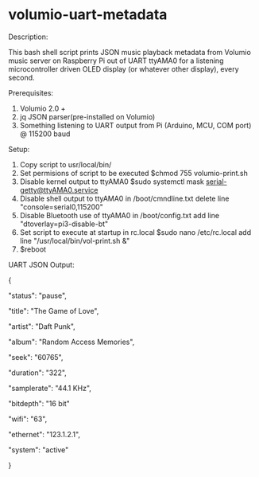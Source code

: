 # volumio-uart-metadata

Description:

This bash shell script prints JSON music playback metadata from Volumio music server on Raspberry Pi 
out of UART ttyAMA0 for a listening microcontroller driven OLED display (or whatever other display), every second.

Prerequisites:
1. Volumio 2.0 +
2. jq JSON parser(pre-installed on Volumio)
3. Something listening to UART output from Pi (Arduino, MCU, COM port) @ 115200 baud

Setup:
1. Copy script to usr/local/bin/
2. Set permisions of script to be executed
   $chmod 755 volumio-print.sh
3. Disable kernel output to ttyAMA0
   $sudo systemctl mask serial-getty@ttyAMA0.service
4. Disable shell output to ttyAMA0 in /boot/cmndline.txt
   delete line "console=serial0,115200"
5. Disable Bluetooth use of ttyAMA0 in /boot/config.txt
   add line "dtoverlay=pi3-disable-bt"
6. Set script to execute at startup in rc.local
   $sudo nano /etc/rc.local
   add line "/usr/local/bin/vol-print.sh &"
7. $reboot
   
  UART JSON Output:
  
{
  
  "status": "pause",
  
  "title": "The Game of Love",
  
  "artist": "Daft Punk",
  
  "album": "Random Access Memories",
  
  "seek": "60765",
  
  "duration": "322",
  
  "samplerate": "44.1 KHz",
  
  "bitdepth": "16 bit"
  
  "wifi": "63",
   
  "ethernet": "123.1.2.1",
  
  "system": "active"
  
}
